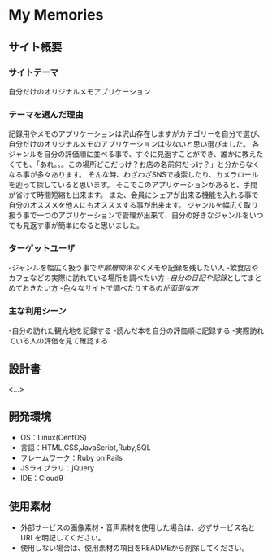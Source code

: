 # My Memories

## サイト概要
### サイトテーマ
自分だけのオリジナルメモアプリケーション

### テーマを選んだ理由
記録用やメモのアプリケーションは沢山存在しますがカテゴリーを自分で選び、自分だけのオリジナルメモのアプリケーションは少ないと思い選びました。
各ジャンルを自分の評価順に並べる事で、すぐに見返すことができ、誰かに教えたくても、「あれ。。。この場所どこだっけ？お店の名前何だっけ？」と分からなくなる事が多々あります。
そんな時、わざわざSNSで検索したり、カメラロールを辿って探していると思います。
そこでこのアプリケーションがあると、手間が省けて時間短縮も出来ます。
また、会員にシェアが出来る機能を入れる事で自分のオススメを他人にもオススメする事が出来ます。
ジャンルを幅広く取り扱う事で一つのアプリケーションで管理が出来て、自分の好きなジャンルをいつでも見返す事が簡単になると思いました。

### ターゲットユーザ
-ジャンルを幅広く扱う事で*年齢層関係なく*メモや記録を残したい人
-飲食店やカフェなどの実際に訪れている場所を調べたい方
-*自分の日記や記録*としてまとめておきたい方
-色々なサイトで調べたりするのが*面倒な方*


### 主な利用シーン
-自分の訪れた観光地を記録する
-読んだ本を自分の評価順に記録する
-実際訪れている人の評価を見て確認する



## 設計書
<...>

## 開発環境
- OS：Linux(CentOS)
- 言語：HTML,CSS,JavaScript,Ruby,SQL
- フレームワーク：Ruby on Rails
- JSライブラリ：jQuery
- IDE：Cloud9

## 使用素材
- 外部サービスの画像素材・音声素材を使用した場合は、必ずサービス名とURLを明記してください。
- 使用しない場合は、使用素材の項目をREADMEから削除してください。
